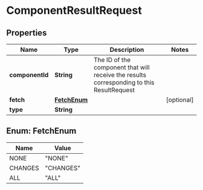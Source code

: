 # ComponentResultRequest

## Properties
Name | Type | Description | Notes
------------ | ------------- | ------------- | -------------
**componentId** | **String** | The ID of the component that will receive the results corresponding to this ResultRequest | 
**fetch** | [**FetchEnum**](#FetchEnum) |  |  [optional]
**type** | **String** |  | 

<a name="FetchEnum"></a>
## Enum: FetchEnum
Name | Value
---- | -----
NONE | &quot;NONE&quot;
CHANGES | &quot;CHANGES&quot;
ALL | &quot;ALL&quot;
